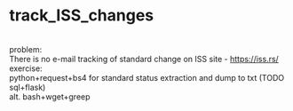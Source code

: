# track_ISS_changes
<br>problem:
<br>There is no e-mail tracking of standard change on ISS site - https://iss.rs/
<br>exercise:
<br>python+request+bs4 for standard status extraction and dump to txt (TODO sql+flask)
<br>alt. bash+wget+greep
